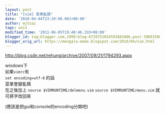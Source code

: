 ```yaml
---
layout: post
title: "[vim] 菜單亂碼"
date: '2010-04-04T23:20:00.001+08:00'
author: mjtsai
tags: unix
modified_time: '2011-06-05T19:48:46.333+08:00'
blogger_id: tag:blogger.com,1999:blog-6729751024593483406.post-3969158037789899239
blogger_orig_url: https://mongala-memo.blogspot.com/2010/04/vim.html
---
```


http://blog.csdn.net/rehung/archive/2007/09/21/1794293.aspx


windows下  
如果`vimrc`有  
`set encoding=utf-8` 的話  
菜單會變亂碼  
在之後加上 `source $VIMRUNTIME/delmenu.vim` `source $VIMRUNTIME/menu.vim` 就可將字改回來

(應該是把gui和console的encoding分開吧)
